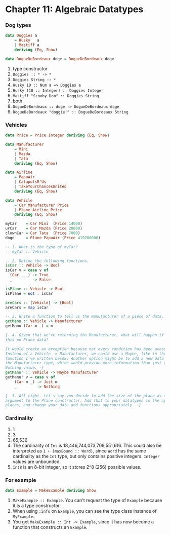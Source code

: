 # Chapter 11: Algebraic Datatypes

### Dog types

```haskell
data Doggies a
    = Husky   a
    | Mastiff a
    deriving (Eq, Show)

data DogueDeBordeaux doge = DogueDeBordeaux doge
```

1. type constructor
2. `Doggies :: * -> *`
3. `Doggies String :: *`
4. `Husky 10 :: Num a => Doggies a`
5. `Husky (10 :: Integer) :: Doggies Integer`
6. `Mastiff "Scooby Doo" :: Doggies String`
7. both
8. `DogueDeBordeaux :: doge -> DogueDeBordeaux doge`
9. `DogueDeBordeaux "doggie!" :: DogueDeBordeaux String`

### Vehicles

```haskell
data Price = Price Integer deriving (Eq, Show)

data Manufacturer
    = Mini
    | Mazda
    | Tata
    deriving (Eq, Show)

data Airline
    = PapuAir
    | CatapulsR'Us
    | TakeYourChancesUnited
    deriving (Eq, Show)

data Vehicle
    = Car Manufacturer Price
    | Plane Airline Price
    deriving (Eq, Show)

myCar    = Car Mini  (Price 14000)
urCar    = Car Mazda (Price 20000)
clownCar = Car Tata  (Price 7000)
doge     = Plane PapuAir (Price 419200000)

-- 1. What is the type of myCar?
-- myCar :: Vehicle

-- 2. Define the following functions.
isCar :: Vehicle -> Bool
isCar v = case v of
  (Car _ _) -> True
  _         -> False

isPlane :: Vehicle -> Bool
isPlane = not . isCar

areCars :: [Vehicle] -> [Bool]
areCars = map isCar

-- 3. Write a function to tell us the manufacturer of a piece of data.
getManu :: Vehicle -> Manufacturer
getManu (Car m _) = m

{- 4. Given that we're returning the Manufacturer, what will happen if you use
this on Plane data?

It would create an exception because not every condition has been accounted for.
Instead of a Vehicle -> Manufacturer, we could use a Maybe, like in the getManu'
function I've written below. Another option might be to add a new data NoManu to
the Manufacturer type, which would provide more information than just giving a
Nothing value. -}
getManu' :: Vehicle -> Maybe Manufacturer
getManu' v = case v of
    (Car m _) -> Just m
    _         -> Nothing

{- 5. All right. Let's say you decide to add the size of the plane as an
argument to the Plane constructor. Add that to your datatypes in the appropriate
places, and change your data and functions appropriately. -}
```

### Cardinality

1. 1
2. 3
3. 65,536
4. The cardinality of `Int` is 18,446,744,073,709,551,616. This could also be interpreted as `1 + (maxBound :: Word)`, since `Word` has the same cardinality as the `Int` type, but only contains positive integers. `Integer` values are unbounded.
5. `Int8` is an 8-bit integer, so it stores 2^8 (256) possible values.

### For example

```haskell
data Example = MakeExample deriving Show
```

1. `MakeExample :: Example`. You can't request the type of `Example` because it is a type constructor.
2. When using `:info` on `Example`, you can see the type class instance of `MyExample`.
3. You get `MakeExample :: Int -> Example`, since it has now become a function that constructs an `Example`.
